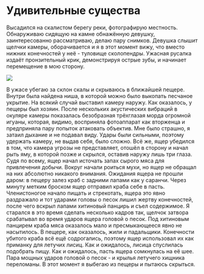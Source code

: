 Удивительные существа
=====================

Высадился на скалистом берегу реки, фотографирую местность. Обнаруживаю сидящую на камне обнажённую девушку, заинтересованно рассматриваю, делаю пару снимков. Девушка слышит щелчки камеры, оборачивается и я в этот момент вижу, что вместо нижних конечностей у неё - туловище сколопендры. Ужасная русалка издаёт пронзительный крик, демонстрируя острые зубы, и начинает перемещение в мою сторону.

![](http://wasteland.it-the-drote.tk/picdump/scolopendra.png)

 В ужасе убегаю за склон скалы и скрываюсь в ближайшей пещере. Внутри была найдена ниша, в которой можно было выкопать песчаное укрытие. На всякий случай выставил камеру наружу. Как оказалось, у пещеры был хозяин. После нескольких акустических вибраций в окуляре камеры показалась безобразная трёхглазая морда огромной игуаны, которая, видимо, восприняла фотоаппарат как вторженца и предприняла пару попыток атаковать объектив. Мне было страшно, я затаил дыхание и не подавал виду. Удары были сильными, поэтому удержать камеру, не выдав себя, было сложно. Всё же, ящер убедился в том, что камера угрозы не представляет, отошёл в сторону и начал рыть яму, в которой позже и скрылся, оставив наружу лишь три глаза. Судя по всему, ящер начал источать запах сырого мяса для привлечения добычи. Вокруг начали роиться мухи, но ящер не обращал на них абсолютно никакого внимания. Ожидания ящера не прошли даром: в пещеру залез краб с задними лапами как у саранчи. Через минуту метким броском ящер отправил краба себе в пасть. Членистоногое начало пищать и стрекотать, ящера это явно раздражало и тот ударами головы о песок лишил жертву конечностей, после чего вскрыл лапами хитиновый панцирь и съел содержимое. Я старался в это время сделать несколько кадров так, щелчок затвора срабатывал во время ударов ящера головой о песок. Под хитиновым панцирем краба мяса оказалось мало и пресмыкающееся явно не насытилось. В пещере, как оказалось, жили и падальщики. Конечности убитого краба всё ещё содрогались, поэтому ящер использовал их как приманку для летучих лисиц. Как и ожидалось, лисица спуслилась подобрать пищу. Как и ожидалось, пасть ящера сомкнулась на её шее. Пара мощных ударов головой о песок - и крылья летучего хищника переломаны. В этот момент я выбегаю из пещеры и пытаюсь скрыться.
